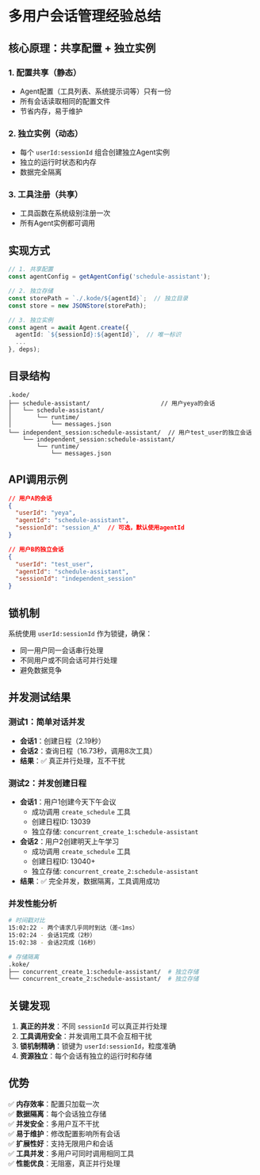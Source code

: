 # 多用户会话管理经验总结

## 核心原理：共享配置 + 独立实例

### 1. 配置共享（静态）
- Agent配置（工具列表、系统提示词等）只有一份
- 所有会话读取相同的配置文件
- 节省内存，易于维护

### 2. 独立实例（动态）
- 每个 `userId:sessionId` 组合创建独立Agent实例
- 独立的运行时状态和内存
- 数据完全隔离

### 3. 工具注册（共享）
- 工具函数在系统级别注册一次
- 所有Agent实例都可调用

## 实现方式

```typescript
// 1. 共享配置
const agentConfig = getAgentConfig('schedule-assistant');

// 2. 独立存储
const storePath = `./.kode/${agentId}`;  // 独立目录
const store = new JSONStore(storePath);

// 3. 独立实例
const agent = await Agent.create({
  agentId: `${sessionId}:${agentId}`,  // 唯一标识
  ...
}, deps);
```

## 目录结构
```
.kode/
├── schedule-assistant/                    // 用户yeya的会话
│   └── schedule-assistant/
│       └── runtime/
│           └── messages.json
└── independent_session:schedule-assistant/  // 用户test_user的独立会话
    └── independent_session:schedule-assistant/
        └── runtime/
            └── messages.json
```

## API调用示例

```json
// 用户A的会话
{
  "userId": "yeya",
  "agentId": "schedule-assistant",
  "sessionId": "session_A"  // 可选，默认使用agentId
}

// 用户B的独立会话
{
  "userId": "test_user",
  "agentId": "schedule-assistant",
  "sessionId": "independent_session"
}
```

## 锁机制

系统使用 `userId:sessionId` 作为锁键，确保：
- 同一用户同一会话串行处理
- 不同用户或不同会话可并行处理
- 避免数据竞争

## 并发测试结果

### 测试1：简单对话并发
- **会话1**：创建日程（2.19秒）
- **会话2**：查询日程（16.73秒，调用8次工具）
- **结果**：✅ 真正并行处理，互不干扰

### 测试2：并发创建日程
- **会话1**：用户1创建今天下午会议
  - 成功调用 `create_schedule` 工具
  - 创建日程ID: 13039
  - 独立存储: `concurrent_create_1:schedule-assistant`
- **会话2**：用户2创建明天上午学习
  - 成功调用 `create_schedule` 工具
  - 创建日程ID: 13040+
  - 独立存储: `concurrent_create_2:schedule-assistant`
- **结果**：✅ 完全并发，数据隔离，工具调用成功

### 并发性能分析
```bash
# 时间戳对比
15:02:22 - 两个请求几乎同时到达（差<1ms）
15:02:24 - 会话1完成（2秒）
15:02:38 - 会话2完成（16秒）

# 存储隔离
.koke/
├── concurrent_create_1:schedule-assistant/  # 独立存储
└── concurrent_create_2:schedule-assistant/  # 独立存储
```

## 关键发现

1. **真正的并发**：不同 `sessionId` 可以真正并行处理
2. **工具调用安全**：并发调用工具不会互相干扰
3. **锁机制精确**：锁键为 `userId:sessionId`，粒度准确
4. **资源独立**：每个会话有独立的运行时和存储

## 优势

✅ **内存效率**：配置只加载一次  
✅ **数据隔离**：每个会话独立存储  
✅ **并发安全**：多用户互不干扰  
✅ **易于维护**：修改配置影响所有会话  
✅ **扩展性好**：支持无限用户和会话  
✅ **工具并发**：多用户可同时调用相同工具  
✅ **性能优良**：无阻塞，真正并行处理